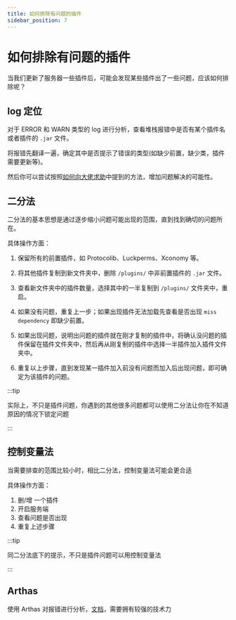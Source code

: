 ```yaml
---
title: 如何排除有问题的插件
sidebar_position: 7
---
```


# 如何排除有问题的插件

当我们更新了服务器一些插件后，可能会发现某些插件出了一些问题，应该如何排除呢？

## log 定位

对于 ERROR 和 WARN 类型的 log 进行分析，查看堆栈报错中是否有某个插件名或者插件的 `.jar` 文件。

将报错先翻译一遍，确定其中是否提示了错误的类型(如缺少前置，缺少类，插件需要更新等)。

然后你可以尝试按照[如何向大佬求助](https://nitwikit.8aka.org/Java/start/ask-for-help)中提到的方法，增加问题解决的可能性。

## 二分法

二分法的基本思想是通过逐步缩小问题可能出现的范围，直到找到确切的问题所在。

具体操作方面：

1. 保留所有的前置插件，如 Protocolib、Luckperms、Xconomy 等。

2. 将其他插件复制到新文件夹中，删除 `/plugins/` 中非前置插件的 `.jar` 文件。

3. 查看新文件夹中的插件数量，选择其中的一半复制到 `/plugins/` 文件夹中，重启。

4. 如果没有问题，重复上一步；如果出现插件无法加载先查看是否出现 `miss dependency` 即缺少前置。

5. 如果出现问题，说明出问题的插件就在刚才复制的插件中，将确认没问题的插件保留在插件文件夹中，然后再从刚复制的插件中选择一半插件加入插件文件夹中。

6. 重复以上步骤，直到发现某一插件加入前没有问题而加入后出现问题，即可确定为该插件的问题。

:::tip

实际上，不只是插件问题，你遇到的其他很多问题都可以使用二分法让你在不知道原因的情况下锁定问题

:::

## 控制变量法

当需要排查的范围比较小时，相比二分法，控制变量法可能会更合适

具体操作方面：

1. 删/增 一个插件
2. 开启服务端
3. 查看问题是否出现
4. 重复上述步骤

:::tip

同二分法底下的提示，不只是插件问题可以用控制变量法

:::

## Arthas

使用 Arthas 对报错进行分析，[文档](https://nitwikit.8aka.org/arthas)，需要拥有较强的技术力
